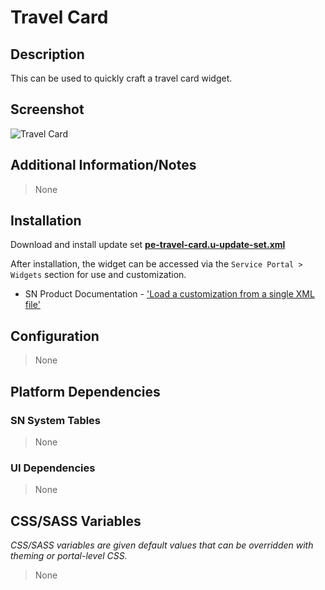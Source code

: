 # Travel Card

## Description

This can be used to quickly craft a travel card widget.

## Screenshot

![Travel Card](https://raw.githubusercontent.com/platform-experience/serviceportal-widget-library/master/src/pe-travel-card/images/pe-travel-card.png)

## Additional Information/Notes

> None

## Installation

Download and install update set **[pe-travel-card.u-update-set.xml](https://github.com/platform-experience/serviceportal-widget-library/blob/master/src/pe-travel-card/pe-travel-card.u-update-set.xml)**

After installation, the widget can be accessed via the `Service Portal > Widgets` section for use and customization.

* SN Product Documentation - ['Load a customization from a single XML file'](https://docs.servicenow.com/bundle/kingston-application-development/page/build/system-update-sets/task/t_SaveAnUpdateSetAsAnXMLFile.html)

## Configuration

> None

## Platform Dependencies

### SN System Tables

> None

### UI Dependencies

> None

## CSS/SASS Variables

_CSS/SASS variables are given default values that can be overridden with theming or portal-level CSS._

> None